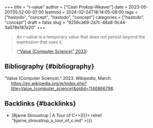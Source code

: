 +++
title = "r-value"
author = ["Cash Prokop-Weaver"]
date = 2023-05-20T05:52:00-07:00
lastmod = 2024-02-24T18:14:05-08:00
tags = ["hastodo", "concept", "hastodo", "concept"]
categories = ["hastodo", "concept"]
draft = false
slug = "9256ca69-2a7c-48a8-9c44-3a078e187e20"
+++

> An r-value is a temporary value that does not persist beyond the expression that uses it.
>
> (<a href="#citeproc_bib_item_1">“Value (Computer Science)” 2023</a>)


## Bibliography {#bibliography}

<style>.csl-entry{text-indent: -1.5em; margin-left: 1.5em;}</style><div class="csl-bib-body">
  <div class="csl-entry"><a id="citeproc_bib_item_1"></a>“Value (Computer Science).” 2023. <i>Wikipedia</i>, March. <a href="https://en.wikipedia.org/w/index.php?title=Value_(computer_science)&oldid=1146866798">https://en.wikipedia.org/w/index.php?title=Value_(computer_science)&#38;oldid=1146866798</a>.</div>
</div>


## Backlinks {#backlinks}

-   [Bjarne Stroustrup | A Tour of C++]({{< relref "bjarne_stroustrup_a_tour_of_c.md" >}})
